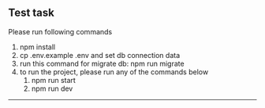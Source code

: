 
## Test task

Please run following commands

1) npm install
2) cp .env.example .env  and set db connection data 
3) run this command for migrate db:  npm run migrate
4) to run the project, please run any of the commands below
   1. npm run start 
   2. npm run dev

---